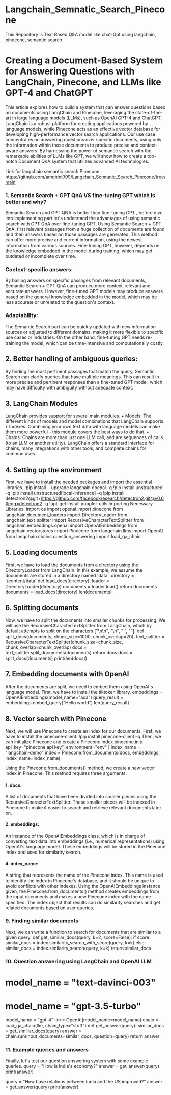 # Langchain_Semnatic_Search_Pinecone
This Repository is Text Based Q&amp;A model like chat-Gpt using langchain, pinecone, semantic search
# Creating a Document-Based System for Answering Questions with LangChain, Pinecone, and LLMs like GPT-4 and ChatGPT

This article explores how to build a system that can answer questions based on documents using LangChain and Pinecone, leveraging the state-of-the-art in large language models (LLMs), such as OpenAI GPT-4 and ChatGPT.
LangChain is a robust platform for creating applications powered by language models, while Pinecone acts as an effective vector database for developing high-performance vector search applications. Our use case concentrates on answering questions over specific documents, using only the information within those documents to produce precise and context-aware answers.
By harnessing the power of semantic search with the remarkable abilities of LLMs like GPT, we will show how to create a top-notch Document QnA system that utilizes advanced AI technologies.

Link for langchain semantic search Pinecone: https://github.com/amohini099/Langchain_Semnatic_Search_Pinecone/tree/main 

### 1. Semantic Search + GPT QnA VS fine-tuning GPT which is better and why?
Semantic Search and GPT QNA is better than fine-tuning GPT , before dive into implementing part let's understand the advantages of using semantic search with GPT QnA over fine-tuning GPT.
Using Semantic Search + GPT QnA, first relevant passages from a huge collection of documents are found and then answers based on those passages are generated. This method can offer more precise and current information, using the newest information from various sources. Fine-tuning GPT, however, depends on the knowledge embedded in the model during training, which may get outdated or incomplete over time.
### Context-specific answers:
By basing answers on specific passages from relevant documents, Semantic Search + GPT QnA can produce more context-relevant and accurate answers. However, fine-tuned GPT models may produce answers based on the general knowledge embedded in the model, which may be less accurate or unrelated to the question's context.
### Adaptability:
The Semantic Search part can be quickly updated with new information sources or adjusted to different domains, making it more flexible to specific use cases or industries. On the other hand, fine-tuning GPT needs re-training the model, which can be time-intensive and computationally costly.
## 2. Better handling of ambiguous queries:
By finding the most pertinent passages that match the query, Semantic Search can clarify queries that have multiple meanings. This can result in more precise and pertinent responses than a fine-tuned GPT model, which may have difficulty with ambiguity without adequate context.
## 3. LangChain Modules
LangChain  provides support for several main modules.
•	Models: The different kinds of models and model combinations that LangChain supports.
•	Indexes: Combining your own text data with language models can make them more powerful - this module covers the best ways to do that.
•	Chains: Chains are more than just one LLM call, and are sequences of calls (to an LLM or another utility). LangChain offers a standard interface for chains, many integrations with other tools, and complete chains for common uses.
## 4. Setting up the environment
First, we have to install the needed packages and import the essential libraries.
!pip install --upgrade langchain openai -q
!pip install unstructured -q
!pip install unstructured[local-inference] -q
!pip install detectron2@git+https://github.com/facebookresearch/detectron2.git@v0.6#egg=detectron2 -q
!apt-get install poppler-utils
Importing Necessary Libraries:
import os
import openai 
import pinecone
from langchain.document_loaders import DirectoryLoader
from langchain.text_splitter import RecursiveCharacterTextSplitter
from langchain.embeddings.openai import OpenAIEmbeddings
from langchain.vectorstores import Pinecone
from langchain.llms import OpenAI
from langchain.chains.question_answering import load_qa_chain
## 5. Loading documents
First, we have to load the documents from a directory using the DirectoryLoader from LangChain. In this example, we assume the documents are stored in a directory named 'data'.
directory = '/content/data'
def load_docs(directory):
  loader = DirectoryLoader(directory)
  documents = loader.load()
  return documents
documents = load_docs(directory)
len(documents)
## 6. Splitting documents
Now, we have to split the documents into smaller chunks for processing. We will use the RecursiveCharacterTextSplitter from LangChain, which by default attempts to split on the characters ["\n\n", "\n", " ", ""].
def split_docs(documents, chunk_size=1000, chunk_overlap=20):
  text_splitter = RecursiveCharacterTextSplitter(chunk_size=chunk_size, chunk_overlap=chunk_overlap)
  docs = text_splitter.split_documents(documents)
  return docs
docs = split_docs(documents)
print(len(docs))
## 7. Embedding documents with OpenAI
After the documents are split, we need to embed them using OpenAI's language model. First, we have to install the tiktoken library.
embeddings = OpenAIEmbeddings(model_name="ada")
query_result = embeddings.embed_query("Hello world")
len(query_result)
## 8. Vector search with Pinecone
Next, we will use Pinecone to create an index for our documents. First, we have to install the pinecone-client.
!pip install pinecone-client –q
Then, we can initialize Pinecone and create a Pinecone index
pinecone.init(
    api_key="pinecone api key",
    environment="env"
)
index_name = "langchain-demo"
index = Pinecone.from_documents(docs, embeddings, index_name=index_name)

Using the Pinecone.from_documents() method, we create a new vector index in Pinecone. This method requires three arguments:
#### 1.	docs: 
A list of documents that have been divided into smaller pieces using the RecursiveCharacterTextSplitter. These smaller pieces will be indexed in Pinecone to make it easier to search and retrieve relevant documents later on.
#### 2.	embeddings: 
An instance of the OpenAIEmbeddings class, which is in charge of converting text data into embeddings (i.e., numerical representations) using OpenAI's language model. These embeddings will be stored in the Pinecone index and used for similarity search.
#### 4.	index_name: 
A string that represents the name of the Pinecone index. This name is used to identify the index in Pinecone's database, and it should be unique to avoid conflicts with other indexes.
Using the OpenAIEmbeddings instance given, the Pinecone.from_documents() method creates embeddings from the input documents and makes a new Pinecone index with the name specified. The index object that results can do similarity searches and get related documents based on user queries.
### 9. Finding similar documents
Next, we can write a function to search for documents that are similar to a given query.
def get_similiar_docs(query, k=2, score=False):
  if score:
    similar_docs = index.similarity_search_with_score(query, k=k)
  else:
    similar_docs = index.similarity_search(query, k=k)
  return similar_docs
### 10. Question answering using LangChain and OpenAI LLM
# model_name = "text-davinci-003"
# model_name = "gpt-3.5-turbo"
model_name = "gpt-4"
llm = OpenAI(model_name=model_name)
chain = load_qa_chain(llm, chain_type="stuff")
def get_answer(query):
      similar_docs = get_similiar_docs(query)
      answer = chain.run(input_documents=similar_docs, question=query)
  return answer
### 11. Example queries and answers
Finally, let's test our question answering system with some example queries.
query = "How is India's economy?"
answer = get_answer(query)
print(answer)

query = "How have relations between India and the US improved?"
answer = get_answer(query)
print(answer)

